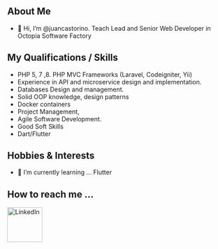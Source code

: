 ## About Me
- 👋 Hi, I’m @juancastorino. Teach Lead and Senior Web Developer in Octopia Software Factory

## My Qualifications / Skills

- PHP 5, 7 ,8. PHP MVC Frameworks (Laravel, Codeigniter, Yii)
- Experience in API and microservice design and implementation.
- Databases Design and management.
- Solid OOP knowledge, design patterns
- Docker containers
- Project Management,
- Agile Software Development.
- Good Soft Skills
- Dart/Flutter

## Hobbies & Interests
- 🌱 I’m currently learning ... Flutter

## How to reach me ...

[<img align="left" alt="LinkedIn" width="80" src="https://github.com/melanieshi0120/melanieshi0120/blob/master/linkedin.ico" />]( https://linkedin.com/in/juan-castorino)
